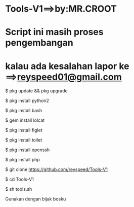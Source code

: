# Tools-V1==>by:MR.CROOT
# Script ini masih proses pengembangan
# kalau ada kesalahan lapor ke ==>reyspeed01@gmail.com

$ pkg update && pkg upgrade

$ pkg install python2

$ pkg install bash

$ gem install lolcat

$ pkg install figlet

$ pkg install toilet

$ pkg install openssh

$ pkg install php

$ git clone https://github.com/reyspeed/Tools-V1

$ cd Tools-V1

$ sh tools.sh


Gunakan dengan bijak bosku
